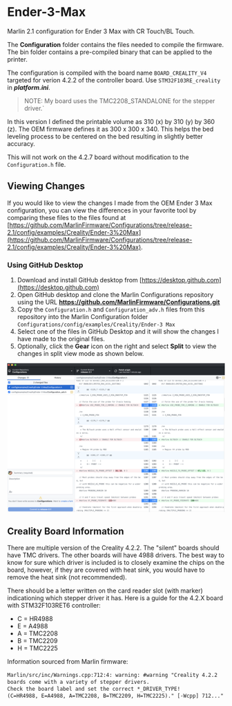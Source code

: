 # Ender-3-Max 
Marlin 2.1 configuration for Ender 3 Max with CR Touch/BL Touch.

The **Configuration** folder contains the files needed to compile the firmware. The bin folder contains a pre-compiled binary that can be applied to the printer.

The configuration is compiled with the board name `BOARD_CREALITY_V4` targeted for verion 4.2.2 of the controller board. Use `STM32F103RE_creality` in ***platform.ini***.

> NOTE: My board uses the TMC2208_STANDALONE for the stepper driver.`

In this version I defined the printable volume as 310 (x) by 310 (y) by 360 (z). The OEM firmware defines it as 300 x 300 x 340. This helps the bed leveling process to be centered on the bed resulting in slightly better accuracy.

This will not work on the 4.2.7 board without modification to the `Configuration.h` file.

## Viewing Changes
If you would like to view the changes I made from the OEM Ender 3 Max configuration, you can view the differences in your favorite tool by comparing these files to the files found at [https://github.com/MarlinFirmware/Configurations/tree/release-2.1/config/examples/Creality/Ender-3%20Max](https://github.com/MarlinFirmware/Configurations/tree/release-2.1/config/examples/Creality/Ender-3%20Max).

### Using GitHub Desktop
1. Download and install GitHub desktop from [https://desktop.github.com](https://desktop.github.com)
2. Open GitHub desktop and clone the Marlin Configurations repository using the URL **https://github.com/MarlinFirmware/Configurations.git**
3. Copy the `Configuration.h` and `Configuration_adv.h` files from this repository into the Marlin Configuration folder `Configurations/config/examples/Creality/Ender-3 Max`
4. Select one of the files in GitHub Desktop and it will show the changes I have made to the original files.
5. Optionally, click the **Gear** icon on the right and select **Split** to view the changes in split view mode as shown below.

![](https://github.com/3DP-Tech/Ender-3-Max/raw/Marlin-2.1/Images/Diff.png)

## Creality Board Information
There are multiple version of the Creality 4.2.2. The "silent" boards should have TMC drivers. The other boards will have 4988 drivers. The best way to know for sure which driver is included is to closely examine the chips on the board, however, if they are covered with heat sink, you would have to remove the heat sink (not recommended).

There should be a letter written on the card reader slot (with marker) indicationing which stepper driver it has. Here is a guide for the 4.2.X board with STM32F103RET6 controller:

* C = HR4988
* E = A4988
* A = TMC2208
* B = TMC2209
* H = TMC2225

Information sourced from Marlin firmware:

	Marlin/src/inc/Warnings.cpp:712:4: warning: #warning "Creality 4.2.2 boards come with a variety of stepper drivers. 
	Check the board label and set the correct *_DRIVER_TYPE! 
	(C=HR4988, E=A4988, A=TMC2208, B=TMC2209, H=TMC2225)." [-Wcpp] 712..."